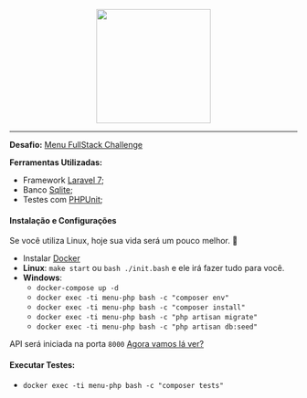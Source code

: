 <p align="center">
  <img src="https://menu.com.vc/media/store/logo/websites/1/Imagem1.png" width="200">
</p>

<hr>

**Desafio:** [Menu FullStack Challenge](https://github.com/ztech-company/fullstack-challenge)


**Ferramentas Utilizadas:**
 - Framework [Laravel 7](https://laravel.com);
 - Banco [Sqlite](https://www.sqlite.org/index.html);
 - Testes com [PHPUnit](https://phpunit.de);

#### Instalação e Configurações

Se você utiliza Linux, hoje sua vida será um pouco melhor. 👊
- Instalar [Docker](https://www.docker.com/get-started)
- **Linux**:  `make start` ou `bash ./init.bash` e ele irá fazer tudo para você.
- **Windows**: 
    - `docker-compose up -d`
    - `docker exec -ti menu-php bash -c "composer env"`
    - `docker exec -ti menu-php bash -c "composer install"`
    - `docker exec -ti menu-php bash -c "php artisan migrate"`
    - `docker exec -ti menu-php bash -c "php artisan db:seed"`

API será iniciada na porta `8000`
[Agora vamos lá ver?](http://localhost:8000)

#### Executar Testes:
- `docker exec -ti menu-php bash -c "composer tests"`
